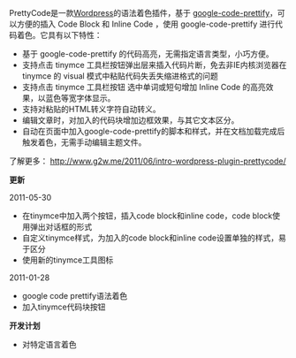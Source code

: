 PrettyCode是一款[Wordpress][wp]的语法着色插件，基于 [google-code-prettify][gcp]，可以方便的插入 Code Block 和 Inline Code ，使用 google-code-prettify 进行代码着色。它具有以下特性：  

  * 基于 google-code-prettify 的代码高亮，无需指定语言类型，小巧方便。
  * 支持点击 tinymce 工具栏按钮弹出层来插入代码片断，免去非IE内核浏览器在 tinymce 的 visual 模式中粘贴代码失丢失缩进格式的问题
  * 支持点击 tinymce 工具栏按钮 选中单词或短句增加 Inline Code 的高亮效果，以蓝色等宽字体显示。
  * 支持对粘贴的HTML转义字符自动转义。
  * 编辑文章时，对加入的代码块增加边框效果，与其它文本区分。
  * 自动在页面中加入google-code-prettify的脚本和样式，并在文档加载完成后触发着色，无需手动编辑主题文件。

了解更多： <http://www.g2w.me/2011/06/intro-wordpress-plugin-prettycode/>  

**更新**

2011-05-30

  * 在tinymce中加入两个按钮，插入code block和inline code，code block使用弹出对话框的形式
  * 自定义tinymce样式，为加入的code block和inline code设置单独的样式，易于区分
  * 使用新的tinymce工具图标

2011-01-28

  * google code prettify语法着色
  * 加入tinymce代码块按钮

**开发计划**

  * 对特定语言着色

  [wp]: http://wordpress.org/
  [gcp]: http://code.google.com/p/google-code-prettify/
